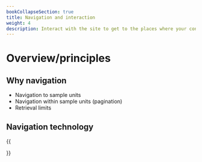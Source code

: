 ```yaml
---
bookCollapseSection: true
title: Navigation and interaction
weight: 4
description: Interact with the site to get to the places where your content is located
---
```


# Overview/principles

## Why navigation

- Navigation to sample units
- Navigation within sample units (pagination)
- Retrieval limits

## Navigation technology

{{<section>}}
